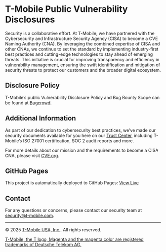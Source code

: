 # T-Mobile Public Vulnerability Disclosures

Security is a collaborative effort. At T-Mobile, we have partnered with the Cybersecurity and Infrastructure Security Agency (CISA) to become a CVE Naming Authority (CNA). By leveraging the combined expertise of CISA and other CNAs, we continue to set the standard by implementing industry-first best practices and cutting-edge technologies to stay ahead of emerging threats. This initiative is crucial for improving transparency and efficiency in vulnerability management, ensuring the swift identification and mitigation of security threats to protect our customers and the broader digital ecosystem.

## Disclosure Policy

T-Mobile’s public Vulnerability Disclosure Policy and Bug Bounty Scope can be found at [Bugcrowd](https://bugcrowd.com/engagements/t-mobile).

## Additional Information

As part of our dedication to cybersecurity best practices, we’ve made our security documents available for you here on our [Trust Center](https://security.t-mobile.com/), including T-Mobile’s ISO 27001 certification, SOC 2 audit reports and more.

For more details about our mission and the requirements to become a CISA CNA, please visit [CVE.org](https://www.cve.org/PartnerInformation/Partner#HowToBecomeAPartner).

## GitHub Pages

This project is automatically deployed to GitHub Pages: [View Live](https://t-mobile.github.io/)

## Contact

For any questions or concerns, please contact our security team at [security@t-mobile.com](mailto:security@t-mobile.com).

---
© 2025 [T-Mobile USA, Inc.](https://www.t-mobile.com/responsibility/legal/copyright). All rights reserved.

[T-Mobile, the T logo, Magenta and the magenta color are registered trademarks of Deutsche Telekom AG.](https://www.t-mobile.com/responsibility/legal/trademarks)